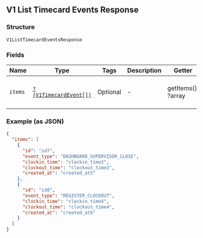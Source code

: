 ## V1 List Timecard Events Response

### Structure

`V1ListTimecardEventsResponse`

### Fields

| Name | Type | Tags | Description | Getter | Setter |
|  --- | --- | --- | --- | --- | --- |
| `items` | [`?(V1TimecardEvent[])`](/doc/models/v1-timecard-event.md) | Optional | - | getItems(): ?array | setItems(?array items): void |

### Example (as JSON)

```json
{
  "items": [
    {
      "id": "id7",
      "event_type": "DASHBOARD_SUPERVISOR_CLOSE",
      "clockin_time": "clockin_time3",
      "clockout_time": "clockout_time3",
      "created_at": "created_at5"
    },
    {
      "id": "id8",
      "event_type": "REGISTER_CLOCKOUT",
      "clockin_time": "clockin_time4",
      "clockout_time": "clockout_time4",
      "created_at": "created_at6"
    }
  ]
}
```


